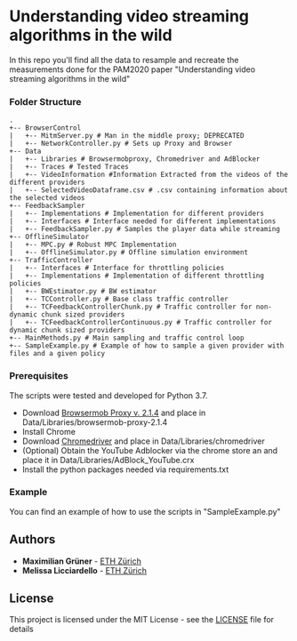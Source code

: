 # Understanding video streaming algorithms in the wild

In this repo you'll find all the data to resample and recreate the measurements done
for the PAM2020 paper "Understanding video streaming algorithms in the wild"

### Folder Structure
```
.
+-- BrowserControl
|   +-- MitmServer.py # Man in the middle proxy; DEPRECATED
|   +-- NetworkController.py # Sets up Proxy and Browser
+-- Data
|   +-- Libraries # Browsermobproxy, Chromedriver and AdBlocker
|   +-- Traces # Tested Traces
|   +-- VideoInformation #Information Extracted from the videos of the different providers
|   +-- SelectedVideoDataframe.csv # .csv containing information about the selected videos
+-- FeedbackSampler
|   +-- Implementations # Implementation for different providers
|   +-- Interfaces # Interface needed for different implementations
|   +-- FeedbackSampler.py # Samples the player data while streaming
+-- OfflineSimulator
|   +-- MPC.py # Robust MPC Implementation 
|   +-- OfflineSimulator.py # Offline simulation environment 
+-- TrafficController
|   +-- Interfaces # Interface for throttling policies
|   +-- Implementations # Implementation of different throttling policies
|   +-- BWEstimator.py # BW estimator 
|   +-- TCController.py # Base class traffic controller
|   +-- TCFeedbackControllerChunk.py # Traffic controller for non-dynamic chunk sized providers
|   +-- TCFeedbackControllerContinuous.py # Traffic controller for dynamic chunk sized providers
+-- MainMethods.py # Main sampling and traffic control loop
+-- SampleExample.py # Example of how to sample a given provider with files and a given policy
```

### Prerequisites
The scripts were tested and developed for Python 3.7. 
* Download [Browsermob Proxy v. 2.1.4](https://bmp.lightbody.net/) and place in Data/Libraries/browsermob-proxy-2.1.4
* Install Chrome
* Download [Chromedriver](https://chromedriver.chromium.org/) and place in Data/Libraries/chromedriver
* (Optional) Obtain the YouTube Adblocker via the chrome store an and place it in Data/Libraries/AdBlock_YouTube.crx
* Install the python packages needed via requirements.txt

### Example

You can find an example of how to use the scripts in "SampleExample.py"

## Authors

* **Maximilian Grüner** - [ETH Zürich](mailto:mgruener@ethz.ch)
* **Melissa Licciardello** - [ETH Zürich](mailto:melissa.licciardello@inf.ethz.ch)


## License

This project is licensed under the MIT License - see the [LICENSE](LICENSE.md) file for details


